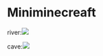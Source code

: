 # Miniminecreaft

river:![](https://github.com/LanLou123/Miniminecreaft/raw/master/river.gif)

cave:![](https://github.com/LanLou123/Miniminecreaft/raw/master/cave.gif)
